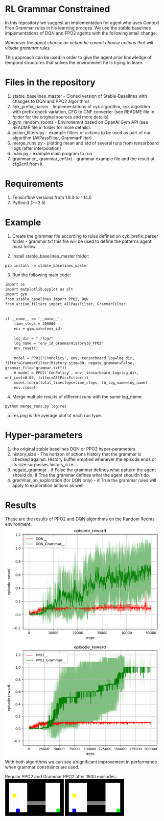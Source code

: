 # RL Grammar Constrained
In this repository we suggest an implementation for agent who uses Context Free Grammar rules in his learning process.
We use the stable baselines implementations of DQN and PPO2 agents with the following small change:

*Whenever the agent choose an action he cannot choose actions that will violate grammar rules.*

This approach can be used in order to give the agent prior knowledge of temporal structures that solves the environment he is trying to learn.


# Files in the repository
1. stable_baselines_master - Cloned version of Stable-Baselines with changes to DQN and PPO2 algorithms
2. cyk_prefix_parser - Implementations of cyk algorithm, cyk algorithm with prefix check variation, CFG to CNF converter (see README file in folder for the original sources and more details)
3. gym_random_rooms - Environemnt based on OpanAI Gym API (see README file in folder for more details).
4. action_filters.py - example filters of actions to be used as part of our algorithm (AllPassFilter, GrammarFilter)
5. merge_runs.py - plotting mean and std of several runs from tensorboard logs (after interpolation)
6. main.py - example main program to run
7. grammar.txt, grammar_cnf.txt - grammar example file and the result of cfg2cnf from it.

# Requirements
1. Tensorflow versions from 1.8.0 to 1.14.0
2. Python3 (>=3.5)

# Example
1. Create the grammar file according to rules defined on cyk_prefix_parser folder - grammar.txt
	this file will be used to define the patterns agent *must* follow

2. Install stable_baselines_master folder:
```
pip install -e stable_baselines_master
```

3. Run the following main code:
```
import os
import matplotlib.pyplot as plt
import gym
from stable_baselines import PPO2, DQN
from action_filters import AllPassFilter, GrammarFilter


if __name__ == '__main__':
    time_steps = 200000
    env = gym.make(env_id)

    log_dir = "./log/"
    log_name = "env_id_GrammarHistory30_PPO2"
	env.reset()

	model = PPO2('CnnPolicy', env, tensorboard_log=log_dir, filter=GrammarFilter(history_size=30, negate_grammar=False, grammar_file="grammar.txt"))
	# model = PPO2('CnnPolicy', env, tensorboard_log=log_dir, ent_coef=0.05, filter=AllPassFilter())
	model.learn(total_timesteps=time_steps, tb_log_name=log_name)
	env.close()
```
4. Merge multiple results of different runs with the same log_name:
```
python merge_runs.py log res
```
5. res.png is the average plot of each run type.

# Hyper-parameters
1. the original stable baselines DQN or PPO2 hyper-parameters.
2. history_size - The horizon of actions history that the grammar is checked against. History buffer emptied whenever the episode ends or its size surpasses history_size. 
3. negate_grammar - If False the grammar defines what pattern the agent should do, if True the grammar defines what the agent shouldn't do.
4. grammar_on_exploration (for DQN only) - if True the grammar rules will apply to exploration actions as well. 

# Results
These are the results of PPO2 and DQN algorithms on the Random Rooms environment:
![dqn graph](https://github.com/nkami/rl_grammar_constrained/blob/master/results/dqn_res.PNG)
![ppo graph](https://github.com/nkami/rl_grammar_constrained/blob/master/results/ppo_res.PNG)
With both algorithms we can see a significant improvement in performance when grammar constraints are used.

Regular PPO2 and Grammar PPO2 after 1900 episodes:
![ppo 1900 eps grammar](https://github.com/nkami/rl_grammar_constrained/blob/master/results/ppo2_grammar_1900eps.GIF)
![ppo 1900 eps](https://github.com/nkami/rl_grammar_constrained/blob/master/results/ppo2_1900eps.GIF)
